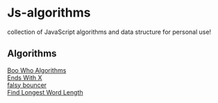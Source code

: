 # Js-algorithms
collection of JavaScript algorithms and data structure for personal use!


## Algorithms
[Boo Who Algorithms](https://github.com/arviinmo/Js-algorithms/blob/main/algorithms/Boolean.js)<br/>
[Ends With X](https://github.com/arviinmo/Js-algorithms/blob/main/algorithms/EndsWithX.js)<br/>
[falsy bouncer](https://github.com/arviinmo/Js-algorithms/blob/main/algorithms/FalsyBouncer.js)<br/>
[Find Longest Word Length](https://github.com/arviinmo/Js-algorithms/blob/main/algorithms/FindLongestWordLength.js)<br/>

